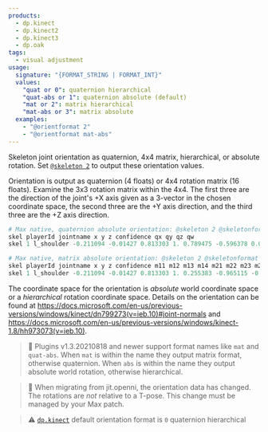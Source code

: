 ```yaml
---
products:
  - dp.kinect
  - dp.kinect2
  - dp.kinect3
  - dp.oak
tags:
  - visual adjustment
usage:
  signature: "{FORMAT_STRING | FORMAT_INT}"
  values:
    "quat or 0": quaternion hierarchical
    "quat-abs or 1": quaternion absolute (default)
    "mat or 2": matrix hierarchical
    "mat-abs or 3": matrix absolute
  examples:
    - "@orientformat 2"
    - "@orientformat mat-abs"
---
```


Skeleton joint orientation as quaternion, 4x4 matrix, hierarchical, or absolute
rotation. Set [`@skeleton 2`](skeleton.md) to output these orientation values.

Orientation is output as quaternion (4 floats) or 4x4 rotation matrix (16 floats).
Examine the 3x3 rotation matrix within the 4x4. The first three are the direction of the
joint's +X axis given as a 3-vector in the chosen coordinate space, the second three are the
+Y axis direction, and the third three are the +Z axis direction.

```python
# Max native, quaternion absolute orientation: @skeleton 2 @skeletonformat 1 @orientformat 1
skel playerId jointname x y z confidence qx qy qz qw
skel 1 l_shoulder -0.211094 -0.01427 0.813303 1. 0.789475 -0.596378 0.044726 -0.138065

# Max native, matrix absolute orientation: @skeleton 2 @skeletonformat 1 @orientformat 3
skel playerId jointname x y z confidence m11 m12 m13 m14 m21 m22 m23 m24 m31 m32 m33 m34 m41 m42 m43 m44
skel 1 l_shoulder -0.211094 -0.01427 0.813303 1. 0.255383 -0.965115 -0.057734 0. -0.85392 -0.197149 -0.481615 0. 0.453432 0.172296 -0.874479 0. 0. 0. 0. 1.
```

The coordinate space for the orientation is *absolute* world coordinate space or
a *hierarchical* rotation coordinate space. Details on the orientation can be found at
<https://docs.microsoft.com/en-us/previous-versions/windows/kinect/dn799273(v=ieb.10)#joint-normals> and
<https://docs.microsoft.com/en-us/previous-versions/windows/kinect-1.8/hh973073(v=ieb.10)>.


> 📝 Plugins v1.3.20210818 and newer support format names like `mat` and `quat-abs`.
> When `mat` is within the name they output matrix format, otherwise quaternion.
> When `abs` is within the name they output absolute world rotation, otherwise hierarchical.

> 📝 When migrating from jit.openni, the orientation data has changed. The rotations are *not*
> relative to a T-pose. This change must be managed by your Max patch.

> ⚠️ [`dp.kinect`](../dp.kinect.md) default orientation format is
> `0` quaternion hierarchical
